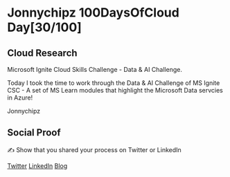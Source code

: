<!-- This is a template you can use for quick progress days. It removes a lot of the steps we encourage you to share in the longer template 000-DAY-ARTICLE-LONG-TEMPLATE.MD-->

# Jonnychipz 100DaysOfCloud Day[30/100]

## Cloud Research

Microsoft Ignite Cloud Skills Challenge - Data & AI Challenge.

Today I took the time to work through the Data & AI Challenge of MS Ignite CSC - A set of MS Learn modules that highlight the Microsoft Data servcies in Azure!

Jonnychipz

## Social Proof

✍️ Show that you shared your process on Twitter or LinkedIn

[Twitter](https://twitter.com/jonnychipz/status/1309038882537779201)
[LinkedIn](https://www.linkedin.com/posts/japlunn_day30100-100daysofcloud-jonnychipz-activity-6714804571014762498-3TUl)
[Blog](https://jonnychipz.com/2020/09/24/day30-100-100daysofcloud-jonnychipz-microsoft-ignite-data-and-ai-challenge/)
